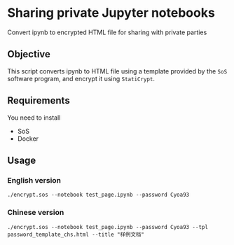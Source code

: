 # Sharing private Jupyter notebooks

Convert ipynb to encrypted HTML file for sharing with private parties

## Objective

This script converts ipynb to HTML file using a template provided by the `SoS` software program,
and encrypt it using `StatiCrypt`.

## Requirements

You need to install

- SoS
- Docker

## Usage

### English version

```
./encrypt.sos --notebook test_page.ipynb --password Cyoa93
```

### Chinese version

```
./encrypt.sos --notebook test_page.ipynb --password Cyoa93 --tpl password_template_chs.html --title "样例文档"
```
